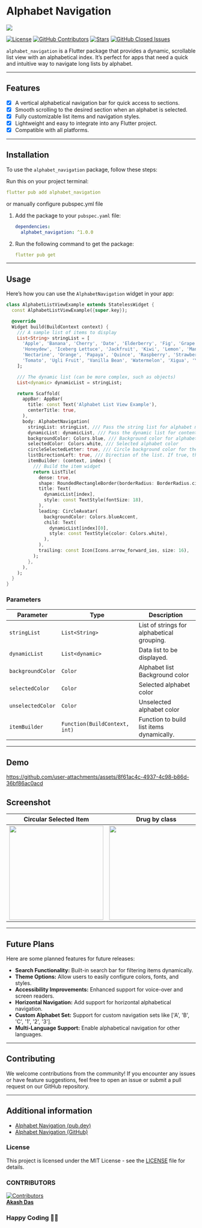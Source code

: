 # Alphabet Navigation

![](https://github.com/user-attachments/assets/f02d6c2b-c101-462e-afb4-befd0ce1761f)

[![License](https://img.shields.io/github/license/DeveloperKits/alphabet_navigation?style=flat-square)](https://github.com/DeveloperKits/alphabet_navigation?tab=MIT-1-ov-file)
[![GitHub Contributors](https://img.shields.io/github/contributors/DeveloperKits/alphabet_navigation)](https://github.com/DeveloperKits/alphabet_navigation/graphs/contributors)
[![Stars](https://img.shields.io/github/stars/DeveloperKits/alphabet_navigation?style=social)](https://pub.dev/packages/alphabet_navigation)
[![GitHub Closed Issues](https://img.shields.io/github/issues-closed-raw/DeveloperKits/alphabet_navigation)](https://github.com/DeveloperKits/alphabet_navigation/issues?q=is%3Aissue+is%3Aclosed)

`alphabet_navigation` is a Flutter package that provides a dynamic, scrollable list view with an alphabetical index. It’s perfect for apps that need a quick and intuitive way to navigate long lists by alphabet.

---

## Features

- [x] A vertical alphabetical navigation bar for quick access to sections.
- [x] Smooth scrolling to the desired section when an alphabet is selected.
- [x] Fully customizable list items and navigation styles.
- [x] Lightweight and easy to integrate into any Flutter project.
- [x] Compatible with all platforms.

---

## Installation

To use the `alphabet_navigation` package, follow these steps:

Run this on your project terminal:

```yaml
flutter pub add alphabet_navigation
```

or manually configure pubspec.yml file


1. Add the package to your `pubspec.yaml` file:
   ```yaml
   dependencies:
     alphabet_navigation: ^1.0.0
   ```

2. Run the following command to get the package:
   ```yaml
   flutter pub get
   ```

---

## Usage

Here’s how you can use the `AlphabetNavigation` widget in your app:
```dart
class AlphabetListViewExample extends StatelessWidget {
  const AlphabetListViewExample({super.key});

  @override
  Widget build(BuildContext context) {
    /// A sample list of items to display
    List<String> stringList = [
      'Apple', 'Banana', 'Cherry', 'Date', 'Elderberry', 'Fig', 'Grape',
      'Honeydew', 'Iceberg Lettuce', 'Jackfruit', 'Kiwi', 'Lemon', 'Mango',
      'Nectarine', 'Orange', 'Papaya', 'Quince', 'Raspberry', 'Strawberry',
      'Tomato', 'Ugli Fruit', 'Vanilla Bean', 'Watermelon', 'Xigua', 'Yam', 'Zucchini'
    ];

    /// The dynamic list (can be more complex, such as objects)
    List<dynamic> dynamicList = stringList;

    return Scaffold(
      appBar: AppBar(
        title: const Text('Alphabet List View Example'),
        centerTitle: true,
      ),
      body: AlphabetNavigation(
        stringList: stringList, /// Pass the string list for alphabet mapping
        dynamicList: dynamicList, /// Pass the dynamic list for content
        backgroundColor: Colors.blue, /// Background color for alphabet list
        selectedColor: Colors.white, /// Selected alphabet color
        circleSelectedLetter: true, /// Circle background color for the selected letter
        listDirectionLeft: true, /// Direction of the list. If true, the list will be from right to left
        itemBuilder: (context, index) {
          /// Build the item widget
          return ListTile(
            dense: true,
            shape: RoundedRectangleBorder(borderRadius: BorderRadius.circular(10)),
            title: Text(
              dynamicList[index],
              style: const TextStyle(fontSize: 18),
            ),
            leading: CircleAvatar(
              backgroundColor: Colors.blueAccent,
              child: Text(
                dynamicList[index][0],
                style: const TextStyle(color: Colors.white),
              ),
            ),
            trailing: const Icon(Icons.arrow_forward_ios, size: 16),
          );
        },
      ),
    );
  }
}
```

### Parameters

| Parameter     | Type                        | Description                                 |
|---------------|-----------------------------|---------------------------------------------|
| `stringList`  | `List<String>`              | List of strings for alphabetical grouping.  |
| `dynamicList` | `List<dynamic>`             | Data list to be displayed.                  |
| `backgroundColor` | `Color` | Alphabet list Background color |
| `selectedColor` | `Color` | Selected alphabet color |
| `unselectedColor` | `Color` | Unselected alphabet color |
| `itemBuilder` | `Function(BuildContext, int)` | Function to build list items dynamically.   |

---
 
## Demo 
https://github.com/user-attachments/assets/8f61ac4c-4937-4c98-b86d-36bf86ac0acd


## Screenshot

|                                                            Circular Selected Item                                                             |                                                           Drug by class                                                            |                                                  List Direction Left                                                                    |
|:-------------------------------------------------------------------------------------------------------------------------------------:|:---------------------------------------------------------------------------------------------------------------------------------:|:---------------------------------------------------------------------------------------------------------------------------------:|
| <img src="https://github.com/user-attachments/assets/d789dfda-1937-450c-9521-714b0732790c" width = "250"> | <img src="https://github.com/user-attachments/assets/58fef2b1-30d5-46a5-9b39-dfcd383e5229" width = "250"> | <img src="https://github.com/user-attachments/assets/243c432c-cfe2-44c0-87b7-3dd60220d56d" width = "250"> |

---

## Future Plans

Here are some planned features for future releases:

- **Search Functionality:** Built-in search bar for filtering items dynamically.
- **Theme Options:** Allow users to easily configure colors, fonts, and styles.
- **Accessibility Improvements:** Enhanced support for voice-over and screen readers.
- **Horizontal Navigation:** Add support for horizontal alphabetical navigation.
- **Custom Alphabet Set:** Support for custom navigation sets like ['A', 'B', 'C', '1', '2', '3'].
- **Multi-Language Support:** Enable alphabetical navigation for other languages.

---

## Contributing

We welcome contributions from the community! If you encounter any issues or have feature suggestions, feel free to open an issue or submit a pull request on our GitHub repository.

---

## Additional information

- [Alphabet Navigation (pub.dev)](https://pub.dev/packages/alphabet_navigation)
- [Alphabet Navigation (GitHub)](https://github.com/DeveloperKits/alphabet_navigation)

### License

This project is licensed under the MIT License - see the [LICENSE](LICENSE) file for details.

### CONTRIBUTORS

[![Contributors](https://contrib.rocks/image?repo=DeveloperKits/alphabet_navigation)](https://github.com/DeveloperKits/alphabet_navigation/graphs/contributors)
<br/>
[**Akash Das**](https://github.com/DeveloperKits) 

### Happy Coding 👨‍💻

